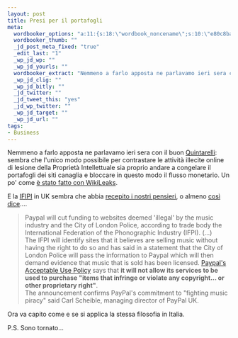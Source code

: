 ```yaml
--- 
layout: post
title: Presi per il portafogli
meta: 
  wordbooker_options: "a:11:{s:18:\"wordbook_noncename\";s:10:\"e80c8ba291\";s:18:\"wordbook_page_post\";s:15:\"131388540210117\";s:18:\"wordbook_orandpage\";s:1:\"2\";s:23:\"wordbook_default_author\";s:1:\"1\";s:23:\"wordbook_extract_length\";s:3:\"256\";s:19:\"wordbook_actionlink\";s:3:\"200\";s:26:\"wordbooker_publish_default\";s:2:\"on\";s:18:\"wordbook_attribute\";s:8:\"BlogPost\";s:24:\"wordbooker_status_update\";s:2:\"on\";s:29:\"wordbooker_status_update_text\";s:26:\": Post :  %title% - %link%\";s:20:\"wordbook_comment_get\";s:2:\"on\";}"
  wordbooker_thumb: ""
  _jd_post_meta_fixed: "true"
  _edit_last: "1"
  _wp_jd_wp: ""
  _wp_jd_yourls: ""
  wordbooker_extract: "Nemmeno a farlo apposta ne parlavamo ieri sera con il buon [Quintarelli][1]: sembra che l'unico modo possibile per contrastare le attivit\xC3\xA0 illecite online di lesione della Propriet\xC3\xA0 Intellettuale sia proprio andare a congelare il portafogli dei siti ca ..."
  _wp_jd_clig: ""
  _wp_jd_bitly: ""
  _jd_twitter: ""
  _jd_tweet_this: "yes"
  _jd_wp_twitter: ""
  _wp_jd_target: ""
  _wp_jd_url: ""
tags: 
- Business
---
```

Nemmeno a farlo apposta ne parlavamo ieri sera con il buon [Quintarelli][1]: sembra che l'unico modo possibile per contrastare le attività illecite online di lesione della Proprietà Intellettuale sia proprio andare a congelare il portafogli dei siti canaglia e bloccare in questo modo il flusso monetario. Un po' come [è stato fatto con WikiLeaks](http://www.wired.com/threatlevel/2010/12/paypal-wikileaks/).  
  
E la [IFIPI][4] in UK sembra che abbia [recepito i nostri pensieri][2], o almeno [così dice][4]....
  
> Paypal will cut funding to websites deemed 'illegal' by the music industry and the City of London Police, according to trade body the International Federation of the Phonographic Industry (IFPI). (...)  
> The IFPI will identify sites that it believes are selling music without having the right to do so and has said in a statement that the City of London Police will pass the information to Paypal which will then demand evidence that music that is sold has been licensed.
> [Paypal's Acceptable Use Policy][3] says that **it will not allow its services to be used to purchase "items that infringe or violate any copyright... or other proprietary right"**.  
> The announcement confirms PayPal's commitment to "fighting music piracy" said Carl Scheible, managing director of PayPal UK.  
  
Ora va capito come e se si applica la stessa filosofia in Italia.  

P.S. Sono tornato...

[1]: http://blog.quintarelli.it/
[2]: http://www.out-law.com/default.aspx?page=12112&lang=en-gb
[3]: https://cms.paypal.com/uk/cgi-bin/?cmd=_render-content&content_ID=ua/AcceptableUse_full&locale.x=en_GB
[4]: http://www.ifpi.com/content/section_news/20110721.html
